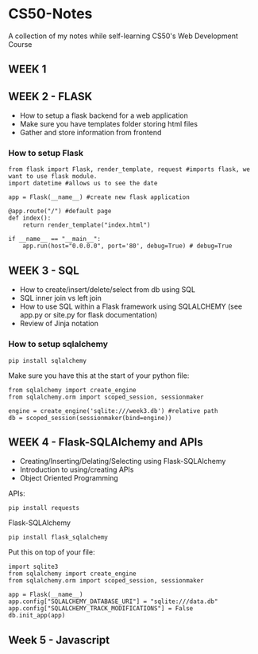 # CS50-Notes
A collection of my notes while self-learning CS50's Web Development Course


## WEEK 1

## WEEK 2 - FLASK
* How to setup a flask backend for a web application
* Make sure you have templates folder storing html files
* Gather and store information from frontend

### How to setup Flask

```
from flask import Flask, render_template, request #imports flask, we want to use flask module. 
import datetime #allows us to see the date

app = Flask(__name__) #create new flask application

@app.route("/") #default page
def index():
	return render_template("index.html")

if __name__ == "__main__":
    app.run(host="0.0.0.0", port='80', debug=True) # debug=True
```

## WEEK 3 - SQL

* How to create/insert/delete/select from db using SQL
* SQL inner join vs left join
* How to use SQL within a Flask framework using SQLALCHEMY (see app.py or site.py for flask documentation)
* Review of Jinja notation 

### How to setup sqlalchemy

```
pip install sqlalchemy
```
Make sure you have this at the start of your python file:

```
from sqlalchemy import create_engine
from sqlalchemy.orm import scoped_session, sessionmaker

engine = create_engine('sqlite:///week3.db') #relative path
db = scoped_session(sessionmaker(bind=engine))
```

## WEEK 4 - Flask-SQLAlchemy and APIs

* Creating/Inserting/Delating/Selecting using Flask-SQLAlchemy
* Introduction to using/creating APIs
* Object Oriented Programming

APIs:

```
pip install requests
```

Flask-SQLAlchemy

```
pip install flask_sqlalchemy
```

Put this on top of your file:

```
import sqlite3
from sqlalchemy import create_engine
from sqlalchemy.orm import scoped_session, sessionmaker

app = Flask(__name__)
app.config["SQLALCHEMY_DATABASE_URI"] = "sqlite:///data.db"
app.config["SQLALCHEMY_TRACK_MODIFICATIONS"] = False
db.init_app(app)
```

## Week 5 - Javascript